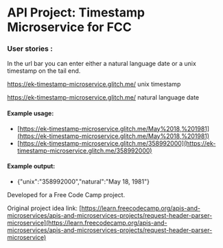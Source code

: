 
# API Project: Timestamp Microservice for FCC

### User stories :

In the url bar you can enter either a natural language date or a unix timestamp on the tail end.

https://ek-timestamp-microservice.glitch.me/ unix timestamp

https://ek-timestamp-microservice.glitch.me/ natural language date

#### Example usage:
* [https://ek-timestamp-microservice.glitch.me/May%2018,%201981](https://ek-timestamp-microservice.glitch.me/May%2018,%201981)
* [https://ek-timestamp-microservice.glitch.me/358992000](https://ek-timestamp-microservice.glitch.me/358992000)

#### Example output:
* {"unix":"358992000","natural":"May 18, 1981"}

Developed for a Free Code Camp project.

Original project idea link:
[https://learn.freecodecamp.org/apis-and-microservices/apis-and-microservices-projects/request-header-parser-microservice](https://learn.freecodecamp.org/apis-and-microservices/apis-and-microservices-projects/request-header-parser-microservice)

